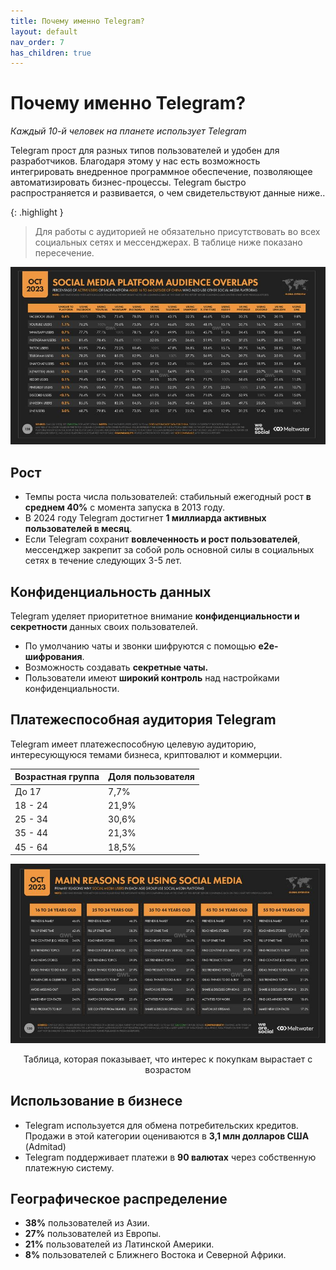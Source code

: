 ```yaml
---
title: Почему именно Telegram?
layout: default
nav_order: 7
has_children: true
---
```


# Почему именно Telegram?

_Каждый 10-й человек на планете использует Telegram_

Telegram прост для разных типов пользователей и удобен для разработчиков. Благодаря этому у нас есть возможность интегрировать внедренное программное обеспечение, позволяющее автоматизировать бизнес-процессы. Telegram быстро распространяется и развивается, о чем свидетельствуют данные ниже..

{: .highlight }
> Для работы с аудиторией не обязательно присутствовать во всех социальных сетях и мессенджерах. В таблице ниже показано пересечение.

![Почему Telegram?](/assets/images/social_overlaps.jpg "Почему Telegram?")

## Рост

- Темпы роста числа пользователей: стабильный ежегодный рост **в среднем 40%** с момента запуска в 2013 году.
- В 2024 году Telegram достигнет **1 миллиарда активных пользователей в месяц**.
- Если Telegram сохранит **вовлеченность и рост пользователей**, мессенджер закрепит за собой роль основной силы в социальных сетях в течение следующих 3-5 лет.

## Конфиденциальность данных

Telegram уделяет приоритетное внимание **конфиденциальности и секретности** данных своих пользователей.

- По умолчанию чаты и звонки шифруются с помощью **e2e-шифрования**.
- Возможность создавать **секретные чаты.**
- Пользователи имеют **широкий контроль** над настройками конфиденциальности.

## Платежеспособная аудитория Telegram

Telegram имеет платежеспособную целевую аудиторию, интересующуюся темами бизнеса, криптовалют и коммерции.

| Возрастная группа | Доля пользователя |
| ----------- | ----------- |
| До 17 |7,7%|
| 18 - 24 |21,9%|
| 25 - 34 |30,6%|
| 35 - 44 |21,3%|
| 45 - 64 |18,5%|

![Основные причины использования социальных сетей_](/assets/images/main_reasons.jpg "Основные причины использования социальных сетей_")
<p style="text-align:center">Таблица, которая показывает, что интерес к покупкам вырастает с возрастом</p>

## Использование в бизнесе

- Telegram используется для обмена потребительских кредитов. Продажи в этой категории оцениваются в **3,1 млн долларов США** (Admitad)
- Telegram поддерживает платежи в **90 валютах** через собственную платежную систему.

## Географическое распределение

- **38%** пользователей из Азии.
- **27%** пользователей из Европы.
- **21%** пользователей из Латинской Америки.
- **8%** пользователей с Ближнего Востока и Северной Африки.